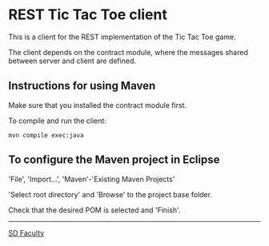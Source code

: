 # REST Tic Tac Toe client

This is a client for the REST implementation of the Tic Tac Toe game.

The client depends on the contract module, where the messages shared between server and client are defined. 

## Instructions for using Maven

Make sure that you installed the contract module first.

To compile and run the client:

```
mvn compile exec:java
```


## To configure the Maven project in Eclipse

'File', 'Import...', 'Maven'-'Existing Maven Projects'

'Select root directory' and 'Browse' to the project base folder.

Check that the desired POM is selected and 'Finish'.


----

[SD Faculty](mailto:leic-sod@disciplinas.tecnico.ulisboa.pt)
